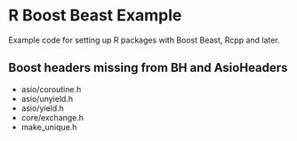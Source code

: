 # R Boost Beast Example

Example code for setting up R packages with Boost Beast, Rcpp and later.

## Boost headers missing from BH and AsioHeaders

* asio/coroutine.h
* asio/unyield.h
* asio/yield.h
* core/exchange.h
* make_unique.h